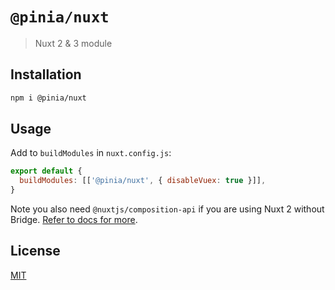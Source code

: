 # `@pinia/nuxt`

> Nuxt 2 & 3 module

## Installation

```sh
npm i @pinia/nuxt
```

## Usage

Add to `buildModules` in `nuxt.config.js`:

```js
export default {
  buildModules: [['@pinia/nuxt', { disableVuex: true }]],
}
```

Note you also need `@nuxtjs/composition-api` if you are using Nuxt 2 without Bridge. [Refer to docs for more](https://pinia.vuejs.org/ssr/nuxt.html).

## License

[MIT](http://opensource.org/licenses/MIT)
